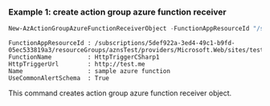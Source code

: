 ### Example 1: create action group azure function receiver
```powershell
New-AzActionGroupAzureFunctionReceiverObject -FunctionAppResourceId "/subscriptions/5def922a-3ed4-49c1-b9fd-05ec533819a3/resourceGroups/aznsTest/providers/Microsoft.Web/sites/testFunctionApp" -FunctionName HttpTriggerCSharp1 -HttpTriggerUrl "http://test.me" -Name "sample azure function" -UseCommonAlertSchema $true
```

```output
FunctionAppResourceId : /subscriptions/5def922a-3ed4-49c1-b9fd-05ec533819a3/resourceGroups/aznsTest/providers/Microsoft.Web/sites/testFunctionApp
FunctionName          : HttpTriggerCSharp1
HttpTriggerUrl        : http://test.me
Name                  : sample azure function
UseCommonAlertSchema  : True
```

This command creates action group azure function receiver object.

